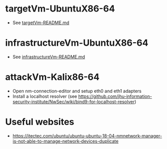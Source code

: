 # targetVm-UbuntuX86-64
* See [targetVm-README.md](https://github.com/jhu-information-security-institute/NwSec/blob/master/config/UbuntuServerX86-64/targetVm-README.md)
 
# infrastructureVm-UbuntuX86-64
* See [infrastructureVm-README.md](https://github.com/jhu-information-security-institute/NwSec/blob/master/config/UbuntuServerX86-64/infrastructureVm-README.md)

# attackVm-Kalix86-64
* Open nm-connection-editor and setup eth0 and eth1 adapters
* Install a localhost resolver (see https://github.com/jhu-information-security-institute/NwSec/wiki/bind9-for-localhost-resolver)

# Useful websites
* https://itectec.com/ubuntu/ubuntu-ubuntu-18-04-nmnetwork-manager-is-not-able-to-manage-network-devices-duplicate
